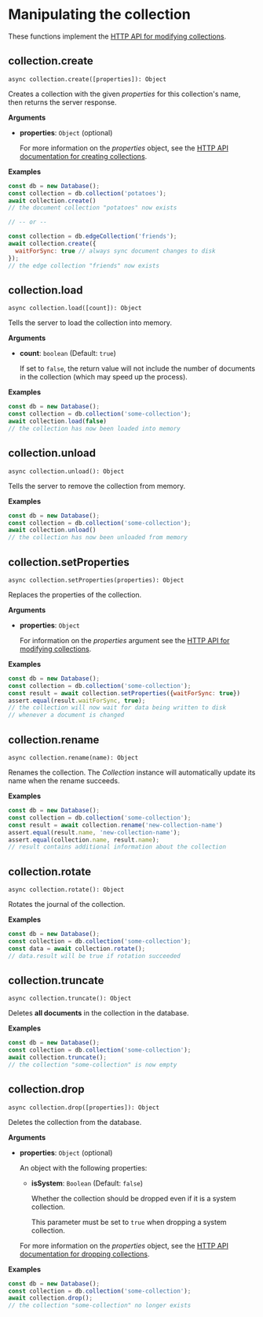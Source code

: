 # Manipulating the collection

These functions implement the
[HTTP API for modifying collections](https://www.arangodb.com/docs/stable/http/collection-modifying.html).

## collection.create

`async collection.create([properties]): Object`

Creates a collection with the given _properties_ for this collection's name,
then returns the server response.

**Arguments**

- **properties**: `Object` (optional)

  For more information on the _properties_ object, see the
  [HTTP API documentation for creating collections](https://www.arangodb.com/docs/stable/http/collection-creating.html).

**Examples**

```js
const db = new Database();
const collection = db.collection('potatoes');
await collection.create()
// the document collection "potatoes" now exists

// -- or --

const collection = db.edgeCollection('friends');
await collection.create({
  waitForSync: true // always sync document changes to disk
});
// the edge collection "friends" now exists
```

## collection.load

`async collection.load([count]): Object`

Tells the server to load the collection into memory.

**Arguments**

- **count**: `boolean` (Default: `true`)

  If set to `false`, the return value will not include the number of documents
  in the collection (which may speed up the process).

**Examples**

```js
const db = new Database();
const collection = db.collection('some-collection');
await collection.load(false)
// the collection has now been loaded into memory
```

## collection.unload

`async collection.unload(): Object`

Tells the server to remove the collection from memory.

**Examples**

```js
const db = new Database();
const collection = db.collection('some-collection');
await collection.unload()
// the collection has now been unloaded from memory
```

## collection.setProperties

`async collection.setProperties(properties): Object`

Replaces the properties of the collection.

**Arguments**

- **properties**: `Object`

  For information on the _properties_ argument see the
  [HTTP API for modifying collections](https://www.arangodb.com/docs/stable/http/collection-modifying.html).

**Examples**

```js
const db = new Database();
const collection = db.collection('some-collection');
const result = await collection.setProperties({waitForSync: true})
assert.equal(result.waitForSync, true);
// the collection will now wait for data being written to disk
// whenever a document is changed
```

## collection.rename

`async collection.rename(name): Object`

Renames the collection. The _Collection_ instance will automatically update its
name when the rename succeeds.

**Examples**

```js
const db = new Database();
const collection = db.collection('some-collection');
const result = await collection.rename('new-collection-name')
assert.equal(result.name, 'new-collection-name');
assert.equal(collection.name, result.name);
// result contains additional information about the collection
```

## collection.rotate

`async collection.rotate(): Object`

Rotates the journal of the collection.

**Examples**

```js
const db = new Database();
const collection = db.collection('some-collection');
const data = await collection.rotate();
// data.result will be true if rotation succeeded
```

## collection.truncate

`async collection.truncate(): Object`

Deletes **all documents** in the collection in the database.

**Examples**

```js
const db = new Database();
const collection = db.collection('some-collection');
await collection.truncate();
// the collection "some-collection" is now empty
```

## collection.drop

`async collection.drop([properties]): Object`

Deletes the collection from the database.

**Arguments**

- **properties**: `Object` (optional)

  An object with the following properties:

  - **isSystem**: `Boolean` (Default: `false`)

    Whether the collection should be dropped even if it is a system collection.

    This parameter must be set to `true` when dropping a system collection.

  For more information on the _properties_ object, see the
  [HTTP API documentation for dropping collections](https://www.arangodb.com/docs/stable/http/collection-creating.html#drops-a-collection).

**Examples**

```js
const db = new Database();
const collection = db.collection('some-collection');
await collection.drop();
// the collection "some-collection" no longer exists
```
